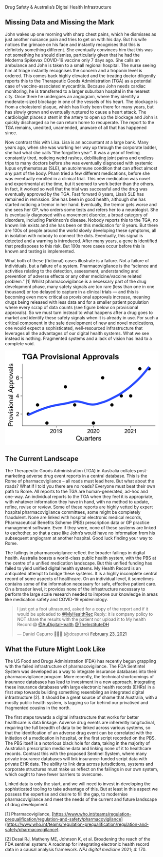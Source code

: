 Drug Safety & Australia’s Digital Health Infrastructure

## Missing Data and Missing the Mark

John wakes up one morning with sharp chest pains, which he dismisses as just another nuisance pain and tries to get on with his day. But his wife notices the grimace on his face and instantly recognises that this is definitely something different. She eventually convinces him that this was not something he should dismiss, particularly given that he had the Moderna Spikevax COVID-19 vaccine only 7 days ago. She calls an ambulance and John is taken to a small regional hospital. The nurse seeing him at triage instantly recognises the concern and a troponin level is ordered. This comes back highly elevated and the treating doctor diligently reports this to the Therapeutic Goods Administration (TGA) as a potential case of vaccine-associated myocarditis. Because John needs cardiac monitoring, he is transferred to a larger suburban hospital in the nearest city. Once there he undergoes an angiogram, where they identify a moderate-sized blockage in one of the vessels of his heart. The blockage is from a cholesterol plaque, which has likely been there for many years, but has slowly grown and eventually ruptured to cause a heart attack. The cardiologist places a stent in the artery to open up the blockage and John is quickly discharged so he can return home to recuperate. The report to the TGA remains, unedited, unamended, unaware of all that has happened since.

Now contrast this with Lisa. Lisa is an accountant at a large bank. Many years ago, when she was working her way up through the corporate ladder, she had what she calls “the forgotten year”. It was a year of feeling constantly tired, noticing weird rashes, debilitating joint pains and endless trips to many doctors before she was eventually diagnosed with systemic lupus erythematosus (SLE), an autoimmune condition that can affect almost any part of the body. Pham tried a few different medications, before she was eventually enrolled in a clinical trial. This new medication was novel and experimental at the time, but it seemed to work better than the others. In fact, it worked so well that the trial was successful and the drug was eventually approved by the TGA. Fast forward 8 years, Lisa’s SLE has remained in remission. She has been in good health, although she has started noticing a tremor in her hand. Eventually, the tremor gets worse and she sees her GP, who orders some tests and refers her to a neurologist. She is eventually diagnosed with a movement disorder, a broad category of disorders, including Parkinson’s disease. Nobody reports this to the TGA, no known link exists and she has been on this medication for 8 years. But there are 100s of people around the world slowly developing these symptoms, all in isolation with nobody to connect the dots. Eventually, this signal is detected and a warning is introduced. After many years, a gene is identified that predisposes to this risk. But 100s more cases occur before this is known and testing is implemented.

What both of these (fictional) cases illustrate is a failure. Not a failure of individuals, but a failure of a system. Pharmacovigilance is the “science and activities relating to the detection, assessment, understanding and prevention of adverse effects or any other medicine/vaccine related problem.” [1] Whilst pharmacovigilance is a necessary part of the drug development phase, many safety signals are too rare (less than one in one thousand) or too delayed to capture in a clinical trials — and this is becoming even more critical as provisional approvals increase, meaning drugs being released with less data and for a smaller patient population where every scrap of data counts (see figure below on provisional approvals). So we must turn instead to what happens after a drug goes to market and identify these safety signals when it is already in use. For such a critical component in the safe development of new and novel medications, one would expect a sophisticated, well-resourced infrastructure that leverages all the advantages of our digital health systems. What we see instead is nothing. Fragmented systems and a lack of vision has lead to a complete void.

![](images/unnamed-chunk-1-1.png)

## The Current Landscape

The Therapeutic Goods Administration (TGA) in Australia collates post-marketing adverse drug event reports in a central database. This is the Rome of pharmacovigilance – all roads must lead here. But what about the roads? What if I told you there are no roads? Everyone must beat their own path to Rome. All reports to the TGA are human-generated, ad-hoc and one-way. An individual reports to the TGA when they feel it is appropriate, with whatever information they have in hand, with no method to update, refine, revise or review. Some of these reports are highly vetted by expert hospital pharmacovigilance committees, some might be completely fraudulent. None are linked with hospital electronic medical records, Pharmaceutical Benefits Scheme (PBS) prescription data or GP practice management software. Even if they were, none of these systems are linked to eachother, so that a case like John’s would have no information from his subsequent angiogram at another hospital. Good luck finding your way to Rome.

The failings in pharmacovigilance reflect the broader failings in digital health. Australia boasts a world-class public health system, with the PBS at the centre of a unified medication landscape. But this unified funding has failed to yield unified digital health systems. My Health Record is an antiquated attempt to bridge these systems. It is a highly incomplete central record of some aspects of healthcare. On an individual level, it sometimes contains some of the information necessary for safe, effective patient care. On a broader level, it provides none of the infrastructure necessary to perform the large scale research needed to improve our knowledge in areas like medication safety and COVID-19 epidemiology.

> I just got a foot ultrasound, asked for a copy of the report and if it would be uploaded to [@MyHealthRec](https://twitter.com/MyHealthRec?ref_src=twsrc%5Etfw)
> Reply: it is company policy to NOT share the results with the patient nor upload it to My health Record 😱 [@AuDigitalHealth](https://twitter.com/AuDigitalHealth?ref_src=twsrc%5Etfw) [@TheInstituteDH](https://twitter.com/TheInstituteDH?ref_src=twsrc%5Etfw)
>
> — Daniel Capurro 💉💉💉 (@dcapurro) [February 23, 2021](https://twitter.com/dcapurro/status/1364010140991516676?ref_src=twsrc%5Etfw)

## What the Future Might Look Like

The US Food and Drugs Administration (FDA) has recently begun grappling with the failed infrastructure of pharmacovigilance. The FDA Sentintel System was developed as a way to integrate insurance databases into their pharmacovigilance program. More recently, the technical shortcomings of insurance databases has lead to investment in a new approach, integrating these insurance databases with large electronic health records (EHRs) in a first step towards building something resembling an integrated digital infrastructure [2]. It should be a great source of shame that Australia, with a mostly public health system, is lagging so far behind our privatised and fragmented cousins in the north.

The first steps towards a digital infrastructure that works for better healthcare is data linkage. Adverse drug events are inherently longitudinal, requiring the full breadth of data to be linked across various systems, so that the identifcation of an adverse drug event can be correlated with the initiation of a medication in hospital, or the first script recorded on the PBS. The PBS itself is a notorious black hole for data, taking in the majority of Australia’s prescription medicine data and linking none of it to healthcare records. Contrast this with the proposed Sentinel System, where many private insurance databases will link insurance-funded script data with private EHR data. The ability to link data across jurisdictions, systems and corporate structures must make us reflect on the failings in our own system, which ought to have fewer barriers to overcome.

Linked data is only the start, and we will need to invest in developing the sophisticated tooling to take advantage of this. But at least in this aspect we possess the expertise and desire to fill the gap, to modernise pharmacovigilance and meet the needs of the current and future landscape of drug development.

[1] Pharmacovigilance, [https://www.who.int/teams/regulation-prequalification/regulation-and-safety/pharmacovigilance](https://www.who.int/teams/regulation-prequalification/regulation-and-safety/pharmacovigilance).

[2] Desai RJ, Matheny ME, Johnson K, et al. Broadening the reach of the FDA sentinel system: A roadmap for integrating electronic health record data in a causal analysis framework. _NPJ digital medicine_ 2021; 4: 170.
